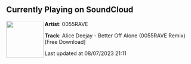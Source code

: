## Currently Playing on SoundCloud

[<img align="left" width="100" src="https://i1.sndcdn.com/artworks-T5zFv2ZUVcYV6kwf-1SZCiw-t500x500.jpg">](https://soundcloud.com/0055rave/alice-deejay-better-off-alone-0055rave-remix?in=saxurn/sets/oldies)

**Artist**: 0055RAVE 

**Track**: Alice Deejay - Better Off Alone (0055RAVE Remix)[Free Download]

Last updated at 08/07/2023 21:11
